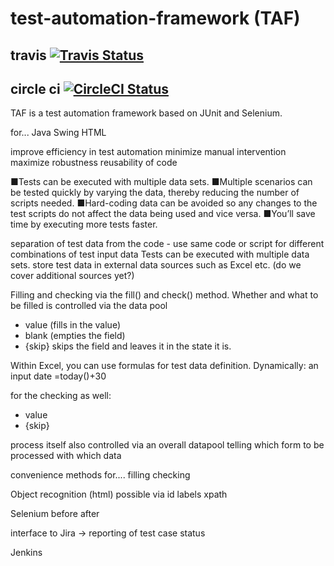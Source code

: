 # test-automation-framework (TAF)

## travis [![Travis Status](https://travis-ci.org/baloise/test-automation-framework.svg?branch=master)](https://travis-ci.org/baloise/test-automation-framework) 

## circle ci [![CircleCI Status](https://circleci.com/gh/baloise/test-automation-framework.svg?style=svg)](https://circleci.com/gh/baloise/test-automation-framework)

TAF is a test automation framework based on JUnit and Selenium. 

for...
 Java
    Swing
    HTML

improve efficiency in test automation
minimize manual intervention 
maximize robustness
reusability of code


■Tests can be executed with multiple data sets.
■Multiple scenarios can be tested quickly by varying the data, thereby reducing the number of scripts needed.
■Hard-coding data can be avoided so any changes to the test scripts do not affect the data being used and vice versa.
■You’ll save time by executing more tests faster.


separation of test data from the code - use same code or script for different combinations of test input data
Tests can be executed with multiple data sets. 
store test data in external data sources such as Excel etc. (do we cover additional sources yet?)

Filling and checking via the fill() and check() method. Whether and what to be filled is controlled via the data pool 
- value (fills in the value)
- blank (empties the field)
- {skip} skips the field and leaves it in the state it is.

Within Excel, you can use formulas for test data definition. Dynamically: an input date =today()+30

for the checking as well: 
- value
- {skip}

process itself also controlled via an overall datapool
telling which form to be processed with which data

convenience methods
for.... 
filling
checking

Object recognition (html) possible via
id
labels
xpath


Selenium
before after

interface to Jira -> reporting of test case status

Jenkins

